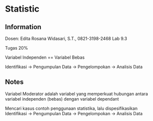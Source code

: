 # Statistic

## Information
Dosen: Edita Rosana Widasari, S.T., 
0821-3198-2468
Lab 9.3

Tugas 20% 

Variabel Independen == Variabel Bebas

Identifikasi -> Pengumpulan Data -> Pengelompokan -> Analisis Data

## Notes 
Variabel Moderator adalah variabel yang memperkuat hubungan antara variabel independen (bebas) dengan variabel dependant

Mencari kasus contoh penggunaan statistika, lalu dispesifikasikan <br>
Identifikasi -> Pengumpulan Data -> Pengelompokan -> Analisis Data
